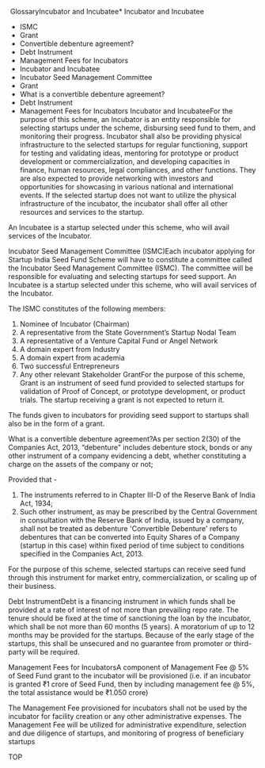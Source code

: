  GlossaryIncubator and Incubatee* Incubator and Incubatee
* ISMC
* Grant
* Convertible debenture agreement?
* Debt Instrument
* Management Fees for Incubators
* Incubator and Incubatee
* Incubator Seed Management Committee
* Grant
* What is a convertible debenture agreement?
* Debt Instrument
* Management Fees for Incubators
Incubator and IncubateeFor the purpose of this scheme, an Incubator is an entity responsible for selecting startups under the scheme, disbursing seed fund to them, and monitoring their progress. Incubator shall also be providing physical infrastructure to the selected startups for regular functioning, support for testing and validating ideas, mentoring for prototype or product development or commercialization, and developing capacities in finance, human resources, legal compliances, and other functions. They are also expected to provide networking with investors and opportunities for showcasing in various national and international events. If the selected startup does not want to utilize the physical infrastructure of the incubator, the incubator shall offer all other resources and services to the startup.

An Incubatee is a startup selected under this scheme, who will avail services of the Incubator.

Incubator Seed Management Committee (ISMC)Each incubator applying for Startup India Seed Fund Scheme will have to constitute a committee called the Incubator Seed Management Committee (ISMC). The committee will be responsible for evaluating and selecting startups for seed support. An Incubatee is a startup selected under this scheme, who will avail services of the Incubator.

The ISMC constitutes of the following members:

1. Nominee of Incubator (Chairman)
2. A representative from the State Government’s Startup Nodal Team
3. A representative of a Venture Capital Fund or Angel Network
4. A domain expert from Industry
5. A domain expert from academia
6. Two successful Entrepreneurs
7. Any other relevant Stakeholder
GrantFor the purpose of this scheme, Grant is an instrument of seed fund provided to selected startups for validation of Proof of Concept, or prototype development, or product trials. The startup receiving a grant is not expected to return it.

The funds given to incubators for providing seed support to startups shall also be in the form of a grant.

What is a convertible debenture agreement?As per section 2(30\) of the Companies Act, 2013, “debenture" includes debenture stock, bonds or any other instrument of a company evidencing a debt, whether constituting a charge on the assets of the company or not;

Provided that \-

1. The instruments referred to in Chapter III\-D of the Reserve Bank of India Act, 1934;
2. Such other instrument, as may be prescribed by the Central Government in consultation with the Reserve Bank of India, issued by a company, shall not be treated as debenture
'Convertible Debenture' refers to debentures that can be converted into Equity Shares of a Company (startup in this case) within fixed period of time subject to conditions specified in the Companies Act, 2013\.

For the purpose of this scheme, selected startups can receive seed fund through this instrument for market entry, commercialization, or scaling up of their business.

Debt InstrumentDebt is a financing instrument in which funds shall be provided at a rate of interest of not more than prevailing repo rate. The tenure should be fixed at the time of sanctioning the loan by the incubator, which shall be not more than 60 months (5 years). A moratorium of up to 12 months may be provided for the startups. Because of the early stage of the startups, this shall be unsecured and no guarantee from promoter or third\-party will be required.

Management Fees for IncubatorsA component of Management Fee @ 5% of Seed Fund grant to the incubator will be provisioned (i.e. if an incubator is granted ₹1 crore of Seed Fund, then by including management fee @ 5%, the total assistance would be ₹1\.050 crore)

The Management Fee provisioned for incubators shall not be used by the incubator for facility creation or any other administrative expenses. The Management Fee will be utilized for administrative expenditure, selection and due diligence of startups, and monitoring of progress of beneficiary startups

 TOP